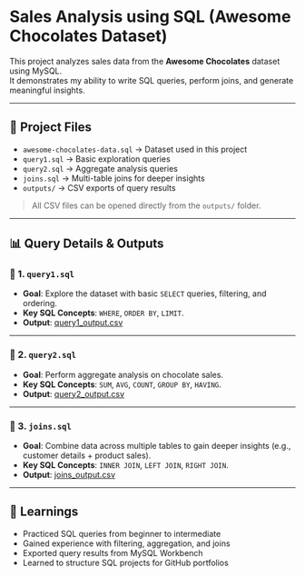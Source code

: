 # Sales Analysis using SQL (Awesome Chocolates Dataset)

This project analyzes sales data from the **Awesome Chocolates** dataset using MySQL.  
It demonstrates my ability to write SQL queries, perform joins, and generate meaningful insights.  

---

## 📁 Project Files
- `awesome-chocolates-data.sql` → Dataset used in this project  
- `query1.sql` → Basic exploration queries  
- `query2.sql` → Aggregate analysis queries  
- `joins.sql` → Multi-table joins for deeper insights  
- `outputs/` → CSV exports of query results  

> All CSV files can be opened directly from the `outputs/` folder.

---

## 📊 Query Details & Outputs

### 🔹 1. `query1.sql`
- **Goal**: Explore the dataset with basic `SELECT` queries, filtering, and ordering.  
- **Key SQL Concepts**: `WHERE`, `ORDER BY`, `LIMIT`.  
- **Output**: [query1_output.csv](outputs/query1_output.csv)  

---

### 🔹 2. `query2.sql`
- **Goal**: Perform aggregate analysis on chocolate sales.  
- **Key SQL Concepts**: `SUM`, `AVG`, `COUNT`, `GROUP BY`, `HAVING`.  
- **Output**: [query2_output.csv](outputs/query2_output.csv)  

---

### 🔹 3. `joins.sql`
- **Goal**: Combine data across multiple tables to gain deeper insights (e.g., customer details + product sales).  
- **Key SQL Concepts**: `INNER JOIN`, `LEFT JOIN`, `RIGHT JOIN`.  
- **Output**: [joins_output.csv](outputs/joins_output.csv)  

---

## 🚀 Learnings
- Practiced SQL queries from beginner to intermediate  
- Gained experience with filtering, aggregation, and joins  
- Exported query results from MySQL Workbench  
- Learned to structure SQL projects for GitHub portfolios  


